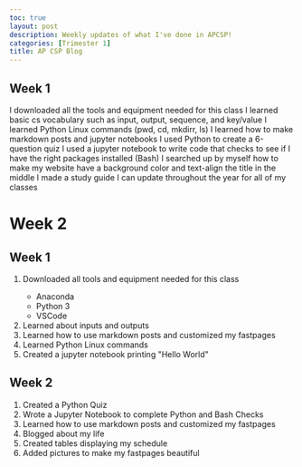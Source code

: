 ```yaml
---
toc: true
layout: post
description: Weekly updates of what I've done in APCSP!
categories: [Trimester 1]
title: AP CSP Blog
---
```


## Week 1
I downloaded all the tools and equipment needed for this class
I learned basic cs vocabulary such as input, output, sequence, and key/value
I learned Python Linux commands (pwd, cd, mkdirr, ls)
I learned how to make markdown posts and jupyter notebooks
I used Python to create a 6-question quiz
I used a jupyter notebook to write code that checks to see if I have the right packages installed (Bash)
I searched up by myself how to make my website have a background color and text-align the title in the middle
I made a study guide I can update throughout the year for all of my classes
# Week 2

<h2>Week 1</h2>
<ol>
  <li>Downloaded all tools and equipment needed for this class</li>
  <ul>
    <li>Anaconda</li>
    <li>Python 3</li>
    <li>VSCode</li>
  </ul>
  <li>Learned about inputs and outputs</li>
  <li>Learned how to use markdown posts and customized my fastpages</li>
  <li>Learned Python Linux commands</li>
  <li>Created a jupyter notebook printing "Hello World"</li>
</ol>

<h2>Week 2</h2>
<ol>
  <li>Created a Python Quiz</li>
  <li>Wrote a Jupyter Notebook to complete Python and Bash Checks</li>
  <li>Learned how to use markdown posts and customized my fastpages</li>
  <li>Blogged about my life</li>
  <li>Created tables displaying my schedule</li>
  <li>Added pictures to make my fastpages beautiful</li>
</ol>